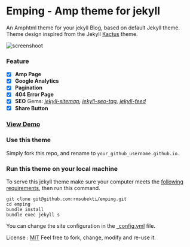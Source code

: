 # Emping - Amp theme for jekyll
An Amphtml theme for your jekyll Blog, based on default Jekyll theme. Theme design inspired from the Jekyll [Kactus](https://github.com/nickbalestra/kactus) theme.

![screenshoot](https://github.com/rmsubekti/emping/raw/master/Screenshot.png)

### Feature

- [x] **Amp Page**
- [x] **Google Analytics**
- [x] **Pagination**
- [x] **404 Error Page**
- [x] **SEO** Gems: *[jekyll-sitemap](https://github.com/jekyll/jekyll-sitemap), [jekyll-seo-tag](https://github.com/jekyll/jekyll-seo-tag), [jekyll-feed](https://github.com/jekyll/jekyll-feed)*
- [x] **Share Button**

### [View Demo](http://rmsubekti.github.io/emping)

### Use this theme
Simply fork this repo, and rename to `your_github_username.github.io`.

### Run this theme on your local machine
To serve this jekyll theme make sure your computer meets the [following requirements](https://jekyllrb.com/docs/installation/#requirements), then run this command.

```
git clone git@github.com:rmsubekti/emping.git
cd emping
bundle install
bundle exec jekyll s
```

You can change the site configuration in the [_config.yml](https://github.com/rmsubekti/emping/blob/master/_config.yml) file.

License : [MIT](https://github.com/rmsubekti/emping/blob/master/LICENSE.md)
Feel free to fork, change, modify and re-use it.
